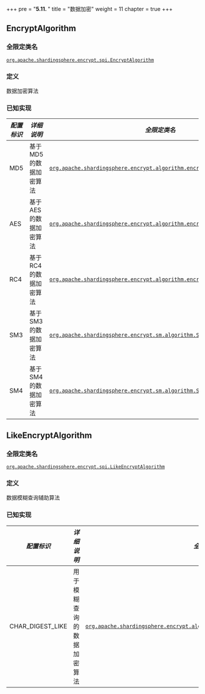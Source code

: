 +++
pre = "<b>5.11. </b>"
title = "数据加密"
weight = 11
chapter = true
+++

## EncryptAlgorithm

### 全限定类名

[`org.apache.shardingsphere.encrypt.spi.EncryptAlgorithm`](https://github.com/apache/shardingsphere/blob/master/features/encrypt/api/src/main/java/org/apache/shardingsphere/encrypt/spi/EncryptAlgorithm.java)

### 定义

数据加密算法

### 已知实现

| *配置标识*           | *详细说明*         | *全限定类名*                                                                                                                                                                                                                                                            |
|------------------|----------------|--------------------------------------------------------------------------------------------------------------------------------------------------------------------------------------------------------------------------------------------------------------------|
| MD5              | 基于 MD5 的数据加密算法 | [`org.apache.shardingsphere.encrypt.algorithm.encrypt.MD5EncryptAlgorithm`](https://github.com/apache/shardingsphere/blob/master/features/encrypt/core/src/main/java/org/apache/shardingsphere/encrypt/algorithm/encrypt/MD5EncryptAlgorithm.java)                 |
| AES              | 基于 AES 的数据加密算法 | [`org.apache.shardingsphere.encrypt.algorithm.encrypt.AESEncryptAlgorithm`](https://github.com/apache/shardingsphere/blob/master/features/encrypt/core/src/main/java/org/apache/shardingsphere/encrypt/algorithm/encrypt/AESEncryptAlgorithm.java)                 |
| RC4              | 基于 RC4 的数据加密算法 | [`org.apache.shardingsphere.encrypt.algorithm.encrypt.RC4EncryptAlgorithm`](https://github.com/apache/shardingsphere/blob/master/features/encrypt/core/src/main/java/org/apache/shardingsphere/encrypt/algorithm/encrypt/RC4EncryptAlgorithm.java)                 |
| SM3              | 基于 SM3 的数据加密算法 | [`org.apache.shardingsphere.encrypt.sm.algorithm.SM3EncryptAlgorithm`](https://github.com/apache/shardingsphere/blob/master/features/encrypt/plugin/sm/src/main/java/org/apache/shardingsphere/encrypt/sm/algorithm/SM3EncryptAlgorithm.java)                      |
| SM4              | 基于 SM4 的数据加密算法 | [`org.apache.shardingsphere.encrypt.sm.algorithm.SM4EncryptAlgorithm`](https://github.com/apache/shardingsphere/blob/master/features/encrypt/plugin/sm/src/main/java/org/apache/shardingsphere/encrypt/sm/algorithm/SM4EncryptAlgorithm.java)                      |

## LikeEncryptAlgorithm

### 全限定类名

[`org.apache.shardingsphere.encrypt.spi.LikeEncryptAlgorithm`](https://github.com/apache/shardingsphere/blob/master/features/encrypt/api/src/main/java/org/apache/shardingsphere/encrypt/spi/LikeEncryptAlgorithm.java)

### 定义

数据模糊查询辅助算法

### 已知实现

| *配置标识*           | *详细说明*         | *全限定类名*                                                                                                                                                                                                                                                            |
|------------------|----------------|--------------------------------------------------------------------------------------------------------------------------------------------------------------------------------------------------------------------------------------------------------------------|
| CHAR_DIGEST_LIKE | 用于模糊查询的数据加密算法  | [`org.apache.shardingsphere.encrypt.algorithm.like.CharDigestLikeEncryptAlgorithm`](https://github.com/apache/shardingsphere/blob/master/features/encrypt/core/src/main/java/org/apache/shardingsphere/encrypt/algorithm/like/CharDigestLikeEncryptAlgorithm.java) |